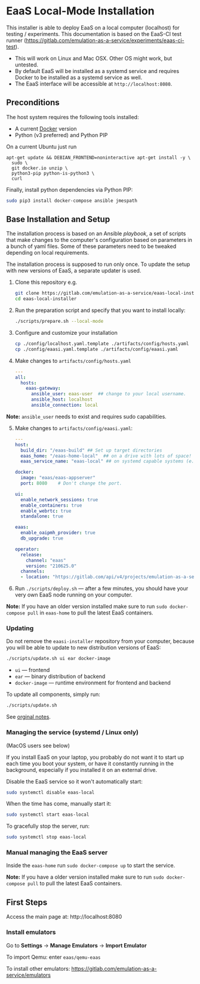 # EaaS Local-Mode Installation

This installer is able to deploy EaaS on a local computer (localhost) for testing / experiments.  This documentation is based on the EaaS-CI test runner (https://gitlab.com/emulation-as-a-service/experiments/eaas-ci-test).  

- This will work on Linux and Mac OSX. Other OS might work, but untested.
- By default EaaS will be installed as a systemd service and requires Docker to be installed as a systemd service as well.
- The EaaS interface will be accessible at `http://localhost:8080`.

## Preconditions

The host system requires the following tools installed:

- A current [Docker](https://docs.docker.com/install/) version
- Python (v3 preferred) and Python PIP  

On a current Ubuntu just run
```
apt-get update && DEBIAN_FRONTEND=noninteractive apt-get install -y \
  sudo \
  git docker.io unzip \
  python3-pip python-is-python3 \
  curl
```

Finally, install python dependencies via Python PIP:
   ```bash
   sudo pip3 install docker-compose ansible jmespath
   ```
   
## Base Installation and Setup

The installation process is based on an Ansible *playbook*, a set of scripts that make changes to the computer's configuration based on parameters in a bunch of yaml files. Some of these parameters need to be tweaked depending on local requirements.

The installation process is supposed to run only once. To update the setup with new versions of EaaS, a separate updater is used.

1. Clone this repository e.g.
   ```bash
   git clone https://gitlab.com/emulation-as-a-service/eaas-local-installer.git
   cd eaas-local-installer
   ```

2. Run the preparation script and specify that you want to install locally:
	 ```bash
   ./scripts/prepare.sh --local-mode
   ```

3. Configure and customize your installation
   ```bash
   cp ./config/localhost.yaml.template ./artifacts/config/hosts.yaml
   cp ./config/eaasi.yaml.template ./artifacts/config/eaasi.yaml
   ```

4. Make changes to `artifacts/config/hosts.yaml`
     ```yaml
     ---
     all:
       hosts:
         eaas-gateway:
           ansible_user: eaas-user  ## change to your local username.
           ansible_host: localhost
           ansible_connection: local
     ```

**Note:** `ansible_user` needs to exist and requires sudo capabilities. 

5. Make changes to `artifacts/config/eaasi.yaml`:
    ```yaml
    ---
    host:
      build_dir: "/eaas-build" ## Set up target directories
      eaas_home: "/eaas-home-local"  ## on a drive with lots of space!
      eaas_service_name: "eaas-local" ## on systemd capable systems (e.g. ubuntu) a service unit will be created

    docker:
      image: "eaas/eaas-appserver"
      port: 8080	# Don't change the port.

    ui:
      enable_network_sessions: true
      enable_containers: true
      enable_webrtc: true
      standalone: true
    
    eaas:
      enable_oaipmh_provider: true
      db_upgrade: true

    operator:
      release:
        channel: "eaas"
        version: "210625.0"
      channels:
      - location: "https://gitlab.com/api/v4/projects/emulation-as-a-service%2feaas-releases/jobs/artifacts/master/raw/public/channels/eaas.json?job=pages"


    ```
6. Run `./scripts/deploy.sh` — after a few minutes, you should have your very own EaaS node running on your computer.

**Note:** If you have an older version installed make sure to run `sudo docker-compose pull` in `eaas-home` to pull the latest EaaS containers. 

### Updating

Do not remove the `eaasi-installer` repository from your computer, because you will be able to update to new distribution versions of EaaS: 

```sh
./scripts/update.sh ui ear docker-image
```

- `ui` — frontend
- `ear` — binary distribution of backend
- `docker-image` — runtime environment for frontend and backend

To update all components, simply run:
```sh
./scripts/update.sh
```

See [orginal notes](https://openslx.gitlab.io/eaasi-docs/install/setup.html#updating-eaasi).

### Managing the service (systemd / Linux only)

(MacOS users see below)

If you install EaaS on your laptop, you probably do not want it to start up each time you boot your system, or have it constantly running in the background, especially if you installed it on an external drive.

Disable the EaaS service so it won't automatically start:

```sh
sudo systemctl disable eaas-local
```

When the time has come, manually start it:

```sh
sudo systemctl start eaas-local
```

To gracefully stop the server, run:

```sh
sudo systemctl stop eaas-local
```

### Manual managing the EaaS server

Inside the `eaas-home` run `sudo docker-compose up` to start the service. 

**Note:** If you have a older version installed make sure to run `sudo docker-compose pull` to pull the latest EaaS containers.  


## First Steps

Access the main page at: http://localhost:8080

### Install emulators

Go to **Settings** -> **Manage Emulators** -> **Import Emulator**

To import Qemu: enter ```eaas/qemu-eaas```

To install other emulators: https://gitlab.com/emulation-as-a-service/emulators 



